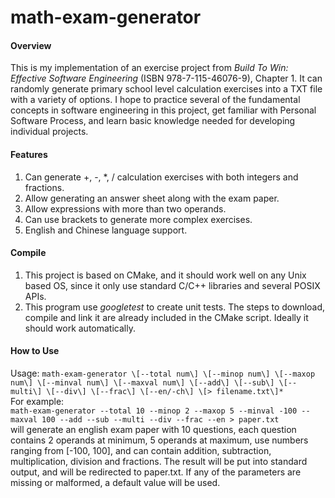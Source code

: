 # math-exam-generator
#### Overview
This is my implementation of an exercise project from
*Build To Win: Effective Software Engineering* (ISBN 978-7-115-46076-9),
Chapter 1. It can randomly generate primary school level calculation
exercises into a TXT file with a variety of options.
I hope to practice several of the fundamental concepts in software
engineering in this project, get familiar with Personal Software Process,
and learn basic knowledge needed for developing individual projects.
#### Features
1. Can generate +, -, *, / calculation exercises with both integers and
fractions.
2. Allow generating an answer sheet along with the exam paper.
3. Allow expressions with more than two operands.
4. Can use brackets to generate more complex exercises.
6. English and Chinese language support.
#### Compile
1. This project is based on CMake, and it should work well on any Unix
based OS, since it only use standard C/C++ libraries and several POSIX
APIs.
2. This program use *googletest* to create unit tests. The steps to
download, compile and link it are already included in the CMake script.
Ideally it should work automatically.
#### How to Use
Usage: `math-exam-generator \[--total num\] \[--minop num\]
\[--maxop num\] \[--minval num\] \[--maxval num\] \[--add\] \[--sub\]
\[--multi\] \[--div\] \[--frac\] \[--en/-ch\] \[> filename.txt\]*`  
For example:  
`math-exam-generator --total 10 --minop 2 --maxop 5 --minval -100
--maxval 100 --add --sub --multi --div --frac --en > paper.txt`  
will generate an english exam paper with 10 questions, each question
contains 2 operands at minimum, 5 operands at maximum, use numbers
ranging from \[-100, 100\], and can contain addition, subtraction,
multiplication, division and fractions. The result will be put into
standard output, and will be redirected to paper.txt. If any of the
parameters are missing or malformed, a default value will be used.
